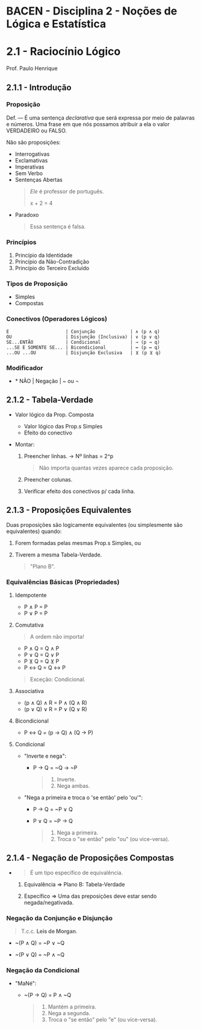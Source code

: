 # BACEN - Disciplina 2 - Noções de Lógica e Estatística

# 2.1 - Raciocínio Lógico

Prof. Paulo Henrique

## 2.1.1 - Introdução

### Proposição

Def. — É uma sentença _declarativa_ que será expressa por meio de palavras e números. Uma frase em que nós possamos atribuir a ela o valor VERDADEIRO ou FALSO.

Não são proposições:

- Interrogativas
- Exclamativas
- Imperativas
- Sem Verbo
- Sentenças Abertas
  > _Ele_ é professor de português.
  >
  > x + 2 = 4
- Paradoxo
  > Essa sentença é falsa.

### Princípios

1. Princípio da Identidade
2. Princípio da Não-Contradição
3. Princípio do Terceiro Excluído

### Tipos de Proposição

- Simples
- Compostas

### Conectivos (Operadores Lógicos)

```
E                     | Conjunção             | ∧ (p ∧ q)
OU                    | Disjunção (Inclusiva) | ∨ (p ∨ q)
SE...ENTÃO            | Condicional           | → (p → q)
...SE E SOMENTE SE... | Bicondicional         | ↔ (p ↔ q)
...OU ...OU           | Disjunção Exclusiva   | ⊻ (p ⊻ q)
```

### Modificador

- \* NÃO | Negação | ~ ou ¬

## 2.1.2 - Tabela-Verdade

- Valor lógico da Prop. Composta

  - Valor lógico das Prop.s Simples
  - Efeito do conectivo

- Montar:

  1. Preencher linhas. -> Nº linhas = 2^p
     > Não importa quantas vezes aparece cada proposição.
  2. Preencher colunas.

  3. Verificar efeito dos conectivos p/ cada linha.

## 2.1.3 - Proposições Equivalentes

Duas proposições são logicamente equivalentes (ou simplesmente são equivalentes) quando:

1. Forem formadas pelas mesmas Prop.s Simples, ou

2. Tiverem a mesma Tabela-Verdade.
   > "Plano B".

### Equivalências Básicas (Propriedades)

1. Idempotente

   - P ∧ P = P
   - P ∨ P = P

2. Comutativa

   > A ordem não importa!

   - P ∧ Q = Q ∧ P
   - P ∨ Q = Q ∨ P
   - P ⊻ Q = Q ⊻ P
   - P ↔ Q = Q ↔ P

   > Exceção: Condicional.

3. Associativa

   - (p ∧ Q) ∧ R = P ∧ (Q ∧ R)
   - (p ∨ Q) ∨ R = P ∨ (Q ∨ R)

4. Bicondicional

   - P ↔ Q = (p → Q) ∧ (Q → P)

5. Condicional

   - "Inverte e nega":

     - P → Q = ~Q → ~P

       > 1. Inverte.
       > 2. Nega ambas.

   - "Nega a primeira e troca o 'se então' pelo 'ou'":

     - P → Q = ~P ∨ Q
     - P ∨ Q = ~P → Q

       > 1. Nega a primeira.
       > 2. Troca o "se então" pelo "ou" (ou vice-versa).

## 2.1.4 - Negação de Proposições Compostas

- > É um tipo específico de equivalência.

  1. Equivalência => Plano B: Tabela-Verdade

  2. Específico => Uma das preposições deve estar sendo negada/negativada.

### Negação da Conjunção e Disjunção

> T.c.c. **Leis de Morgan**.

- ~(P ∧ Q) = ~P ∨ ~Q

- ~(P ∨ Q) = ~P ∧ ~Q

### Negação da Condicional

- "MaNé":

  - ~(P → Q) = P ∧ ~Q

    > 1. Mantém a primeira.
    > 2. Nega a segunda.
    > 3. Troca o "se então" pelo "e" (ou vice-versa).
